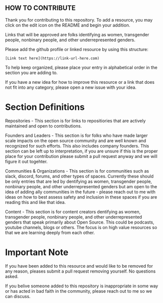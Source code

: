 ## HOW TO CONTRIBUTE

Thank you for contributing to this repository.  To add a resource, you may click on the edit icon on the README and begin your addition.

Links that will be approved are folks identifying as women, transgender people, nonbinary people, and other underrepresented genders.

Please add the github profile or linked resource by using this structure:
```text
[Link text here](https://link-url-here.com)
```
To help keep organized, please place your entry in alphabetical order in the section you are adding to.

If you have a new idea for how to improve this resource or a link that does not fit into any category, please open a new issue with your idea.

# Section Definitions

Repositories - This section is for links to repositiories that are actively maintained and open to contributions.

Founders and Leaders - This section is for folks who have made larger scale impacts on the open source community and are well known and recognized for such efforts. This also includes company founders.  This section can be left up to interpretation, if you are unsure if this is the proper place for your contribution please submit a pull request anyway and we will figure it out togehter.

Communities & Organizations - This section is for communities such as slack, discord, forums, and other types of spaces. Currently these should be only entries that are led by dentifying as women, transgender people, nonbinary people, and other underrepresented genders but am open to the idea of adding ally communities in the future - please reach out to me with ideas on how to best assess safety and inclusion in these spaces if you are reading this and like that idea.

Content - This section is for content creators dentifying as women, transgender people, nonbinary people, and other underrepresented genders that speak primarily about Open Source. This could be podcasts, youtube channels, blogs or others.  The focus is on high value resources so that we are learning deeply from each other.

# Important Note

If you have been added to this resource and would like to be removed for any reason, pleases submit a pull request removing yourself. No questions asked.

If you belive someone added to this repository is inappropriate in some way or has acted in bad faith in the community, please reach out to me so we can discuss.


